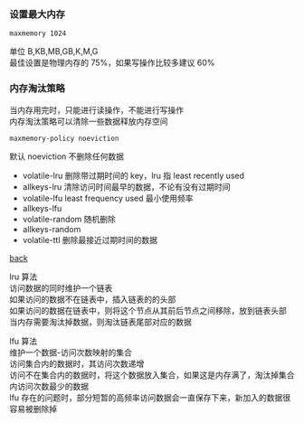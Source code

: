 ### 设置最大内存  

```
maxmemory 1024
```

单位 B,KB,MB,GB,K,M,G  
最佳设置是物理内存的 75%，如果写操作比较多建议 60%  

### 内存淘汰策略  
当内存用完时，只能进行读操作，不能进行写操作  
内存淘汰策略可以清除一些数据释放内存空间  

```
maxmemory-policy noeviction
```

默认 noeviction 不删除任何数据  
- volatile-lru 删除带过期时间的 key，lru 指 least recently used  
- allkeys-lru 清除访问时间最早的数据，不论有没有过期时间  
- volatile-lfu least frequency used 最小使用频率  
- allkeys-lfu  
- volatile-random 随机删除
- allkeys-random  
- volatile-ttl 删除最接近过期时间的数据  

[back](../18.md)  

lru 算法  
访问数据的同时维护一个链表  
如果访问的数据不在链表中，插入链表的的头部  
如果访问的数据在链表中，则将这个节点从其前后节点之间移除，放到链表头部  
当内存需要淘汰掉数据，则淘汰链表尾部对应的数据  

lfu 算法  
维护一个数据-访问次数映射的集合  
访问集合内的数据时，其访问次数递增  
访问不在集合内的数据时，将这个数据放入集合，如果这是内存满了，淘汰掉集合内访问次数最少的数据  
lfu 存在的问题时，部分短暂的高频率访问数据会一直保存下来，新加入的数据很容易被删除掉  